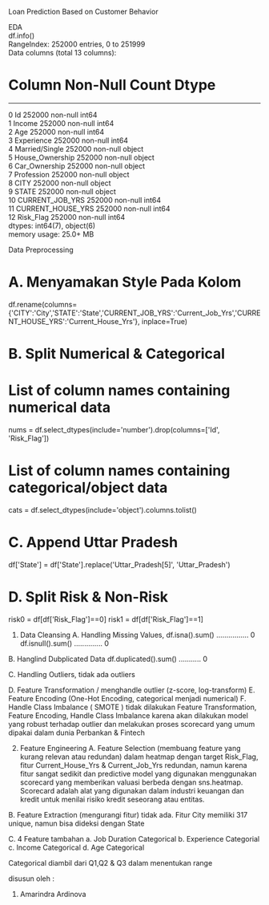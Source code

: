 Loan Prediction Based on Customer Behavior

EDA            
df.info()             
RangeIndex: 252000 entries, 0 to 251999                   
Data columns (total 13 columns):                 
 #   Column             Non-Null Count   Dtype                      
---  ------             --------------   -----                         
 0   Id                 252000 non-null  int64                          
 1   Income             252000 non-null  int64                      
 2   Age                252000 non-null  int64                   
 3   Experience         252000 non-null  int64                     
 4   Married/Single     252000 non-null  object                   
 5   House_Ownership    252000 non-null  object                  
 6   Car_Ownership      252000 non-null  object                      
 7   Profession         252000 non-null  object                     
 8   CITY               252000 non-null  object                       
 9   STATE              252000 non-null  object                        
 10  CURRENT_JOB_YRS    252000 non-null  int64                            
 11  CURRENT_HOUSE_YRS  252000 non-null  int64                                 
 12  Risk_Flag          252000 non-null  int64                             
dtypes: int64(7), object(6)                             
memory usage: 25.0+ MB                              

Data Preprocessing
# A. Menyamakan Style Pada Kolom
df.rename(columns={'CITY':'City','STATE':'State','CURRENT_JOB_YRS':'Current_Job_Yrs','CURRENT_HOUSE_YRS':'Current_House_Yrs'}, inplace=True)

# B. Split Numerical & Categorical
# List of column names containing numerical data
nums = df.select_dtypes(include='number').drop(columns=['Id', 'Risk_Flag'])

# List of column names containing categorical/object data
cats = df.select_dtypes(include='object').columns.tolist()

# C. Append Uttar Pradesh
df['State'] = df['State'].replace('Uttar_Pradesh[5]', 'Uttar_Pradesh')

# D. Split Risk & Non-Risk
risk0 = df[df['Risk_Flag']==0]
risk1 = df[df['Risk_Flag']==1]


1. Data Cleansing
A. Handling Missing Values, 
df.isna().sum() ................ 0
df.isnull().sum() .............. 0

B. Hanglind Dubplicated Data
df.duplicated().sum() ........... 0

C. Handling Outliers, tidak ada outliers

D. Feature Transformation / menghandle outlier (z-score, log-transform)
E. Feature Encoding (One-Hot Encoding, categorical menjadi numerical)
F. Handle Class Imbalance ( SMOTE )
tidak dilakukan Feature Transformation, Feature Encoding, Handle Class Imbalance karena akan dilakukan model yang robust terhadap outlier 
dan melakukan proses scorecard yang umum dipakai dalam dunia Perbankan & Fintech


2. Feature Engineering
A. Feature Selection (membuang feature yang kurang relevan atau redundan)
dalam heatmap dengan target Risk_Flag, fitur Current_House_Yrs & Current_Job_Yrs redundan, namun karena fitur sangat sedikit dan
predictive model yang digunakan menggunakan scorecard yang memberikan valuasi berbeda dengan sns.heatmap.
Scorecard adalah alat yang digunakan dalam industri keuangan dan kredit untuk menilai risiko kredit seseorang atau entitas.

B. Feature Extraction (mengurangi fitur)
tidak ada. Fitur City memiliki 317 unique, namun  bisa dideksi dengan State

C. 4 Feature tambahan 
a. Job Duration Categorical
b. Experience Categorial
c. Income Categorical
d. Age Categorical

Categorical diambil dari Q1,Q2 & Q3 dalam menentukan range


disusun oleh :
1. Amarindra Ardinova

